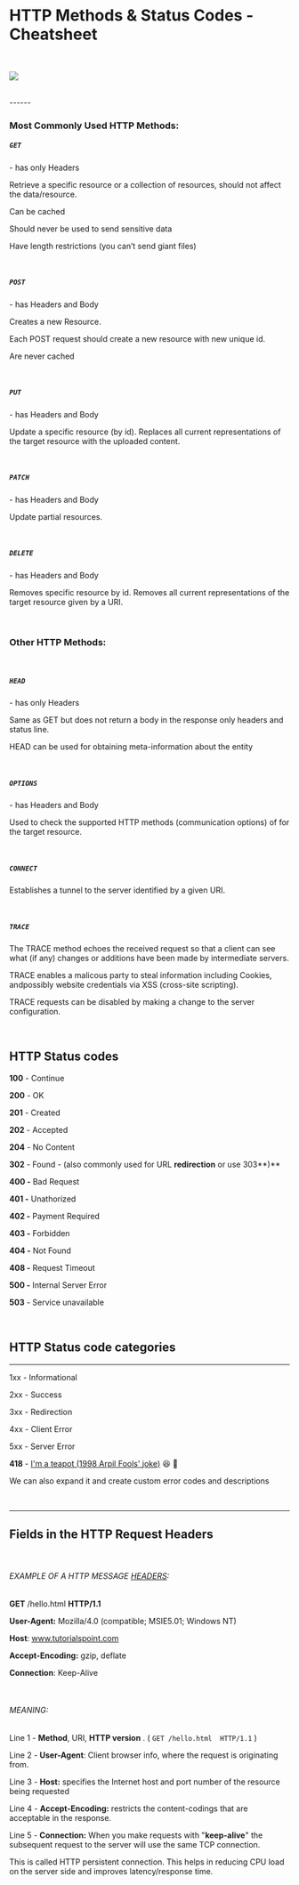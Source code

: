 # HTTP Methods & Status Codes - Cheatsheet

<br>

![](https://cdn.pixabay.com/photo/2015/08/04/20/26/http-875181_960_720.png)

<br>
------



### Most Commonly Used HTTP Methods:



##### `GET`

 \- has only Headers

Retrieve a specific resource or a collection of resources, should not affect the data/resource.

Can be cached

Should never be used to send sensitive data

Have length restrictions (you can’t send giant files)



<br>



##### `POST`

 \-  has Headers and Body

Creates a new Resource.

Each POST request should create a new resource with new unique id.

Are never cached



<br>



##### `PUT`

 \-  has Headers and Body

Update a specific resource (by id). Replaces all current representations of the target resource with the uploaded content.



<br>



##### `PATCH`

 \-  has Headers and Body

Update partial resources.



<br>



##### `DELETE`

 \- has Headers and Body

Removes specific resource by id. Removes all current representations of the target resource given by a URI.



<br>



### Other HTTP Methods:

<br>



##### `HEAD`

 \-  has only Headers

Same as GET but does not return a body in the response only headers and status line.

HEAD can be used for obtaining meta-information about the entity



<br>



##### `OPTIONS`

 \-  has Headers and Body

Used to check the supported HTTP methods (communication options) of for the target resource.



<br>



##### `CONNECT`

Establishes a tunnel to the server identified by a given URI.



<br>



##### `TRACE`



The TRACE method echoes the received request so that a client can see what (if any) changes or additions have been made by intermediate servers. 

TRACE enables a malicous party to steal information including Cookies, andpossibly website credentials via XSS (cross-site scripting).

TRACE requests can be disabled by making a change to the server configuration.



<br>



## HTTP Status codes



**100** - Continue



**200** - OK

**201** - Created

**202** - Accepted

**204** - No Content



**302** - Found -  (also commonly used for URL **redirection** or use 303**)**



**400 -** Bad Request

**401 -** Unathorized

**402 -** Payment Required

**403 -** Forbidden

**404 -** Not Found

**408 -** Request Timeout



**500 -** Internal Server Error

**503** - Service unavailable


<br>


## HTTP Status code categories

------

1xx - Informational

2xx - Success

3xx - Redirection

4xx - Client Error

5xx - Server Error



**418** - [I'm a teapot (1998 Arpil Fools' joke)](https://developer.mozilla.org/en-US/docs/Web/HTTP/Status/418)  :laughing: :tea: 



We can also expand it and create custom error codes and descriptions


<br>

<hr>


## Fields in the HTTP Request Headers

<br>

###### EXAMPLE OF A HTTP MESSAGE <u>HEADERS</u>:



**GET** /hello.html  **HTTP/1.1**

**User-Agent:** Mozilla/4.0 (compatible; MSIE5.01; Windows NT)

**Host**: www.tutorialspoint.com

**Accept-Encoding:** gzip, deflate

**Connection**: Keep-Alive



<br>

###### MEANING:



Line 1 - **Method**, URI, **HTTP version** . ( `GET /hello.html  HTTP/1.1` )



Line 2 - **User-Agent**: Client browser info, where the request is originating from.



Line 3 - **Host:** specifies the Internet host and port number of the resource being requested



Line 4 - **Accept-Encoding:**  restricts the content-codings that are acceptable in the response.



Line 5 - **Connection:** When you make requests with "**keep-alive**" the subsequent request to the server will use the same TCP connection. 

This is called HTTP persistent connection. This helps in reducing CPU load on the server side and improves latency/response time.
